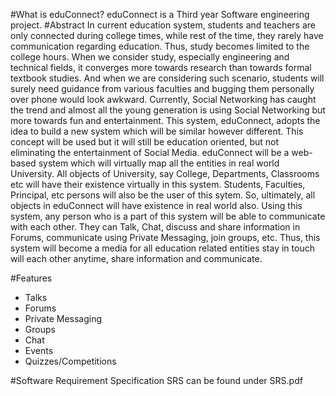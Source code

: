 #What is eduConnect?
eduConnect is a Third year Software engineering project.
#Abstract
In current education system, students and teachers are only connected during college times, while rest of the time, they rarely have communication regarding education. Thus, study becomes limited to the college hours. When we consider study, especially engineering and technical fields, it converges more towards research than towards formal textbook studies. And when we are considering such scenario, students will surely need guidance from various faculties and bugging them personally over phone would look awkward.
Currently, Social Networking has caught the trend and almost all the young generation is using Social Networking but more towards fun and entertainment. This system, eduConnect, adopts the idea to build a new system which will be similar however different. This concept will be used but it will still be education oriented, but not eliminating the entertainment of Social Media. 
eduConnect will be a web-based system which will virtually map all the entities in real world University. All objects of University, say College, Departments, Classrooms etc will have their existence virtually in this system. Students, Faculties, Principal, etc persons will also be the user of this sytem. So, ultimately, all objects in eduConnect will have existence in real world also.
Using this system, any person who is a part of this system will be able to communicate with each other. They can Talk, Chat, discuss and share information in Forums, communicate using Private Messaging, join groups, etc.
Thus, this system will become a media for all education related entities stay in touch will each other anytime, share information and communicate. 

#Features
* Talks
* Forums
* Private Messaging 
* Groups
* Chat
* Events
* Quizzes/Competitions 

#Software Requirement Specification
SRS can be found under SRS.pdf
